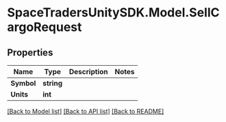 # SpaceTradersUnitySDK.Model.SellCargoRequest

## Properties

Name | Type | Description | Notes
------------ | ------------- | ------------- | -------------
**Symbol** | **string** |  | 
**Units** | **int** |  | 

[[Back to Model list]](../README.md#documentation-for-models) [[Back to API list]](../README.md#documentation-for-api-endpoints) [[Back to README]](../README.md)

